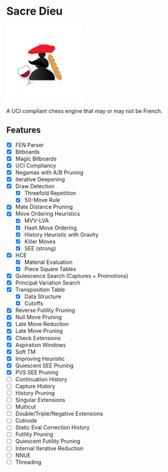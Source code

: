 # Sacre Dieu

<a href=".">
    <img src="./assets/icon.png" alt="sacredieu logo" height="200" width="200" />
</a>

A UCI compliant chess engine that may or may not be French.
<!-- todo improving lmr, reduction in pv node -->

## Features
- [x] FEN Parser
- [x] Bitboards
- [x] Magic Bitboards
- [x] UCI Compliancy
- [x] Negamax with A/B Pruning
- [x] Iterative Deepening
- [x] Draw Detection
    - [x] Threefold Repetition
    - [x] 50-Move Rule
- [x] Mate Distance Pruning
- [x] Move Ordering Heuristics
    - [x] MVV-LVA
    - [x] Hash Move Ordering
    - [x] History Heuristic with Gravity
    - [x] Killer Moves
    - [x] SEE (strong)
- [x] HCE
    - [x] Material Evaluation
    - [x] Piece Square Tables
- [x] Quiescence Search (Captures + Promotions)
- [x] Principal Variation Search
- [x] Transposition Table
    - [x] Data Structure
    - [x] Cutoffs 
- [x] Reverse Futility Pruning
- [x] Null Move Pruning
- [x] Late Move Reduction
- [x] Late Move Pruning
- [x] Check Extensions
- [x] Aspiration Windows
- [x] Soft TM
- [x] Improving Heuristic
- [x] Quiescent SEE Pruning
- [x] PVS SEE Pruning
- [ ] Continuation History
- [ ] Capture History
- [ ] History Pruning
- [ ] Singular Extensions
- [ ] Multicut
- [ ] Double/Triple/Negative Extensions
- [ ] Cutnode
- [ ] Static Eval Correction History
- [ ] Futility Pruning
- [ ] Quiescent Futility Pruning
- [ ] Internal Iterative Reduction
- [ ] NNUE
- [ ] Threading